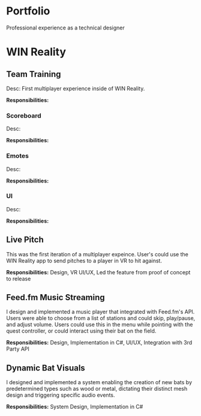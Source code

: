 # Portfolio
Professional experience as a technical designer

# WIN Reality
## Team Training
Desc: First multiplayer experience inside of WIN Reality.

**Responsibilities:**

### Scoreboard
Desc:

**Responsibilities:**

### Emotes
Desc:

**Responsibilities:**

### UI
Desc:

**Responsibilities:**

## Live Pitch
This was the first iteration of a multiplayer expeince. User's could use the WIN Reality app to send pitches to a player in VR to hit against.

**Responsibilities:** Design, VR UI/UX, Led the feature from proof of concept to release 

## Feed.fm Music Streaming
I design and implemented a music player that integrated with Feed.fm's API. Users were able to choose from a list of stations and could skip, play/pause, and adjust volume. Users could use this in the menu while pointing with the quest controller, or could interact using their bat on the field.

**Responsibilities:** Design, Implementation in C#, UI/UX, Integration with 3rd Party API

## Dynamic Bat Visuals
I designed and implemented a system enabling the creation of new bats by predetermined types such as wood or metal, dictating their distinct mesh design and triggering specific audio events.

**Responsibilities:** System Design, Implementation in C#